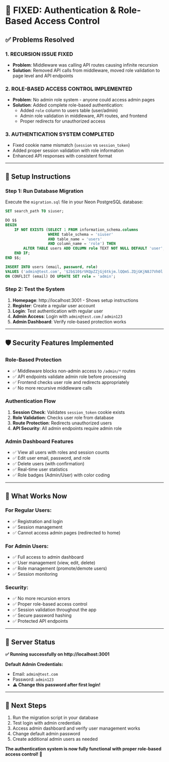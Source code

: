 # 🎉 FIXED: Authentication & Role-Based Access Control

## ✅ Problems Resolved

### 1. **RECURSION ISSUE FIXED** 
- **Problem**: Middleware was calling API routes causing infinite recursion
- **Solution**: Removed API calls from middleware, moved role validation to page level and API endpoints

### 2. **ROLE-BASED ACCESS CONTROL IMPLEMENTED**
- **Problem**: No admin role system - anyone could access admin pages  
- **Solution**: Added complete role-based authentication:
  - Added `role` column to users table (user/admin)
  - Admin role validation in middleware, API routes, and frontend
  - Proper redirects for unauthorized access

### 3. **AUTHENTICATION SYSTEM COMPLETED**
- Fixed cookie name mismatch (`session` vs `session_token`)
- Added proper session validation with role information
- Enhanced API responses with consistent format

---

## 🔧 Setup Instructions

### Step 1: Run Database Migration
Execute the `migration.sql` file in your Neon PostgreSQL database:

```sql
SET search_path TO siuser;

DO $$ 
BEGIN
    IF NOT EXISTS (SELECT 1 FROM information_schema.columns 
                   WHERE table_schema = 'siuser' 
                   AND table_name = 'users' 
                   AND column_name = 'role') THEN
        ALTER TABLE users ADD COLUMN role TEXT NOT NULL DEFAULT 'user';
    END IF;
END $$;

INSERT INTO users (email, password, role) 
VALUES ('admin@test.com', '$2b$10$rVKQpZZjGj6tkjm.lQQmS.ZQjGKjN8J7Vh0l.nzr7rI9oVx6.bqGu', 'admin')
ON CONFLICT (email) DO UPDATE SET role = 'admin';
```

### Step 2: Test the System
1. **Homepage**: http://localhost:3001 - Shows setup instructions
2. **Register**: Create a regular user account  
3. **Login**: Test authentication with regular user
4. **Admin Access**: Login with `admin@test.com` / `admin123`
5. **Admin Dashboard**: Verify role-based protection works

---

## 🛡️ Security Features Implemented

### Role-Based Protection
- ✅ Middleware blocks non-admin access to `/admin/*` routes
- ✅ API endpoints validate admin role before processing
- ✅ Frontend checks user role and redirects appropriately
- ✅ No more recursive middleware calls

### Authentication Flow
1. **Session Check**: Validates `session_token` cookie exists
2. **Role Validation**: Checks user role from database  
3. **Route Protection**: Redirects unauthorized users
4. **API Security**: All admin endpoints require admin role

### Admin Dashboard Features
- ✅ View all users with roles and session counts
- ✅ Edit user email, password, and role
- ✅ Delete users (with confirmation)
- ✅ Real-time user statistics
- ✅ Role badges (Admin/User) with color coding

---

## 🎯 What Works Now

### For Regular Users:
- ✅ Registration and login
- ✅ Session management  
- ✅ Cannot access admin pages (redirected to home)

### For Admin Users:
- ✅ Full access to admin dashboard
- ✅ User management (view, edit, delete)
- ✅ Role management (promote/demote users)
- ✅ Session monitoring

### Security:
- ✅ No more recursion errors
- ✅ Proper role-based access control
- ✅ Session validation throughout the app
- ✅ Secure password hashing
- ✅ Protected API endpoints

---

## 🚀 Server Status
**✅ Running successfully on http://localhost:3001**

**Default Admin Credentials:**
- Email: `admin@test.com`  
- Password: `admin123`
- **⚠️ Change this password after first login!**

---

## 🔄 Next Steps
1. Run the migration script in your database
2. Test login with admin credentials
3. Access admin dashboard and verify user management works
4. Change default admin password
5. Create additional admin users as needed

**The authentication system is now fully functional with proper role-based access control! 🎉**
